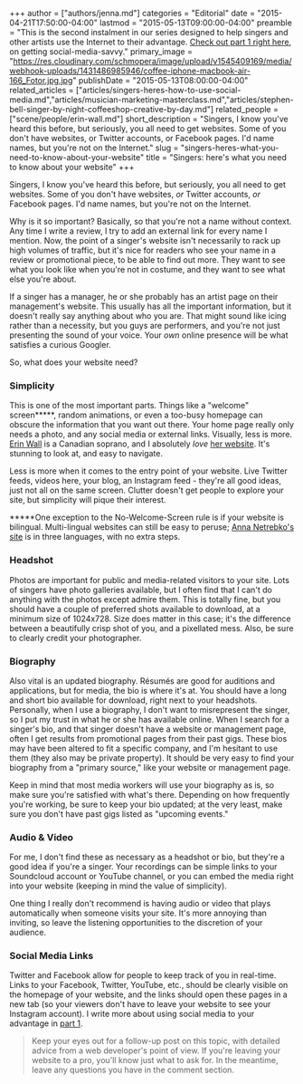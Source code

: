 +++
author = ["authors/jenna.md"]
categories = "Editorial"
date = "2015-04-21T17:50:00-04:00"
lastmod = "2015-05-13T09:00:00-04:00"
preamble = "This is the second instalment in our series designed to help singers and other artists use the Internet to their advantage. [Check out part 1 right here](/singers-heres-how-to-use-social-media/), on getting social-media-savvy."
primary_image = "https://res.cloudinary.com/schmopera/image/upload/v1545409169/media/webhook-uploads/1431486985946/coffee-iphone-macbook-air-166_Fotor.jpg.jpg"
publishDate = "2015-05-13T08:00:00-04:00"
related_articles = ["articles/singers-heres-how-to-use-social-media.md","articles/musician-marketing-masterclass.md","articles/stephen-bell-singer-by-night-coffeeshop-creative-by-day.md"]
related_people = ["scene/people/erin-wall.md"]
short_description = "Singers, I know you&#039;ve heard this before, but seriously, you all need to get websites. Some of you don&#039;t have websites, or Twitter accounts, or Facebook pages. I&#039;d name names, but you&#039;re not on the Internet."
slug = "singers-heres-what-you-need-to-know-about-your-website"
title = "Singers: here&#039;s what you need to know about your website"
+++

Singers, I know you've heard this before, but seriously, you all need to get websites. Some of you don't have websites, *or* Twitter accounts, *or* Facebook pages. I'd name names, but you're not on the Internet.

Why is it so important? Basically, so that you're not a name without context. Any time I write a review, I try to add an external link for every name I mention. Now, the point of a singer's website isn't necessarily to rack up high volumes of traffic, but it's nice for readers who see your name in a review or promotional piece, to be able to find out more. They want to see what you look like when you're not in costume, and they want to see what else you're about.

If a singer has a manager, he or she probably has an artist page on their management's website. This usually has all the important information, but it doesn't really say anything about who you are. That might sound like icing rather than a necessity, but you guys are performers, and you're not just presenting the sound of your voice. Your *own* online presence will be what satisfies a curious Googler.

So, what does your website need?

### Simplicity

This is one of the most important parts. Things like a "welcome" screen*****, random animations, or even a too-busy homepage can obscure the information that you want out there. Your home page really only needs a photo, and any social media or external links. Visually, less is more. [Erin Wall](http://www.erinwall.com/) is a Canadian soprano, and I absolutely *love* [her website](http://www.erinwall.com/). It's stunning to look at, and easy to navigate.

Less is more when it comes to the entry point of your website. Live Twitter feeds, videos here, your blog, an Instagram feed - they're all good ideas, just not all on the same screen. Clutter doesn't get people to explore your site, but simplicity will pique their interest.

*****One exception to the No-Welcome-Screen rule is if your website is bilingual. Multi-lingual websites can still be easy to peruse; [Anna Netrebko's site](http://www.annanetrebko.com/) is in three languages, with no extra steps.

### Headshot

Photos are important for public and media-related visitors to your site. Lots of singers have photo galleries available, but I often find that I can't do anything with the photos except admire them. This is totally fine, but you should have a couple of preferred shots available to download, at a minimum size of 1024x728. Size does matter in this case; it's the difference between a beautifully crisp shot of you, and a pixellated mess. Also, be sure to clearly credit your photographer.

### Biography

Also vital is an updated biography. Résumés are good for auditions and applications, but for media, the bio is where it's at. You should have a long and short bio available for download, right next to your headshots. Personally, when I use a biography, I don't want to misrepresent the singer, so I put my trust in what he or she has available online. When I search for a singer's bio, and that singer doesn't have a website or management page, often I get results from promotional pages from their past gigs. These bios may have been altered to fit a specific company, and I'm hesitant to use them (they also may be private property). It should be very easy to find your biography from a "primary source," like your website or management page.

Keep in mind that most media workers will use your biography as is, so make sure you're satisfied with what's there. Depending on how frequently you're working, be sure to keep your bio updated; at the very least, make sure you don't have past gigs listed as "upcoming events."

### Audio & Video

For me, I don't find these as necessary as a headshot or bio, but they're a good idea if you're a singer. Your recordings can be simple links to your Soundcloud account or YouTube channel, or you can embed the media right into your website (keeping in mind the value of simplicity).

One thing I really don't recommend is having audio or video that plays automatically when someone visits your site. It's more annoying than inviting, so leave the listening opportunities to the discretion of your audience.

### Social Media Links

Twitter and Facebook allow for people to keep track of you in real-time. Links to your Facebook, Twitter, YouTube, etc., should be clearly visible on the homepage of your website, and the links should open these pages in a new tab (so your viewers don't have to leave your website to see your Instagram account). I write more about using social media to your advantage in [part 1](/singers-heres-how-to-use-social-media/).

>Keep your eyes out for a follow-up post on this topic, with detailed advice from a web developer's point of view. If you're leaving your website to a pro, you'll know just what to ask for. In the meantime, leave any questions you have in the comment section.
